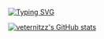 [![Typing SVG](https://readme-typing-svg.demolab.com?font=Consolas&weight=700&size=29&duration=3000&pause=1000&vCenter=true&repeat=false&width=435&lines=ello+i'm+anthony+%3A3)](https://git.io/typing-svg)

[![veternitzz's GitHub stats](https://github-readme-stats.vercel.app/api?username=veternitzz&show_icons=true&theme=tokyonight)](https://github.com/anuraghazra/github-readme-stats)